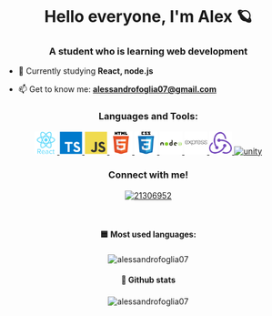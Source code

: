 <h1 align="center">Hello everyone, I'm Alex 🪐</h1>

<h3 align="center">A student who is learning web development</h3>

- 🌱 Currently studying **React, node.js**

- 📫 Get to know me: **alessandrofoglia07@gmail.com**


<h3 align="center">Languages and Tools:</h3>
<p align="center">
<a href="https://reactjs.org/" target="_blank" rel="noreferrer"> <img src="https://raw.githubusercontent.com/devicons/devicon/master/icons/react/react-original-wordmark.svg" alt="react" width="40" height="40"/> </a> <a href="https://www.typescriptlang.org/" target="_blank" rel="noreferrer"> <img src="https://raw.githubusercontent.com/devicons/devicon/master/icons/typescript/typescript-original.svg" alt="typescript" width="40" height="40"/> </a> <a href="https://developer.mozilla.org/en-US/docs/Web/JavaScript" target="_blank" rel="noreferrer"> <img src="https://raw.githubusercontent.com/devicons/devicon/master/icons/javascript/javascript-original.svg" alt="javascript" width="40" height="40"/> </a> <a href="https://www.w3.org/html/" target="_blank" rel="noreferrer"> <img src="https://raw.githubusercontent.com/devicons/devicon/master/icons/html5/html5-original-wordmark.svg" alt="html5" width="40" height="40"/> </a> <a href="https://www.w3schools.com/css/" target="_blank" rel="noreferrer"> <img src="https://raw.githubusercontent.com/devicons/devicon/master/icons/css3/css3-original-wordmark.svg" alt="css3" width="40" height="40"/> </a> <a href="https://nodejs.org" target="_blank" rel="noreferrer"> <img src="https://raw.githubusercontent.com/devicons/devicon/master/icons/nodejs/nodejs-original-wordmark.svg" alt="nodejs" width="40" height="40"/> </a> <a href="https://expressjs.com" target="_blank" rel="noreferrer"> <img src="https://raw.githubusercontent.com/devicons/devicon/master/icons/express/express-original-wordmark.svg" alt="express" width="40" height="40"/> </a> <a href="https://redux.js.org" target="_blank" rel="noreferrer"> <img src="https://raw.githubusercontent.com/devicons/devicon/master/icons/redux/redux-original.svg" alt="redux" width="40" height="40"/> </a> <a href="https://unity.com/" target="_blank" rel="noreferrer"> <img src="https://www.vectorlogo.zone/logos/unity3d/unity3d-icon.svg" alt="unity" width="40" height="40"/> </a> </p>
</p>

<h3 align="center"> Connect with me! </h3>
<p align="center">
<a href="https://stackoverflow.com/users/21306952" target="blank"><img align="center" src="https://raw.githubusercontent.com/rahuldkjain/github-profile-readme-generator/master/src/images/icons/Social/stack-overflow.svg" alt="21306952" height="30" width="40" /></a>
</p>
<br />

<h4 align="center"> 🟦 Most used languages: </h4>
<p align="center"><img align="center" src="https://github-readme-stats.vercel.app/api/top-langs?username=alessandrofoglia07&show_icons=true&locale=en&layout=compact" alt="alessandrofoglia07" /></p>

<h4 align="center"> 📖 Github stats </h4>
<p align="center"><img align="center" src="https://github-readme-streak-stats.herokuapp.com/?user=alessandrofoglia07&" alt="alessandrofoglia07" /></p>
